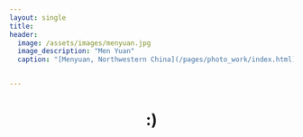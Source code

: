 ```yaml
---
layout: single
title: 
header:
  image: /assets/images/menyuan.jpg
  image_description: "Men Yuan"
  caption: "[Menyuan, Northwestern China](/pages/photo_work/index.html)"


---
```


<h1>
<p align="center"> :) </p>
</h1>

